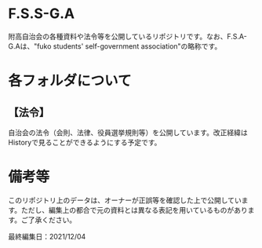 # F.S.S-G.A

附高自治会の各種資料や法令等を公開しているリポジトリです。なお、F.S.A-G.Aは、"fuko students' self-government association"の略称です。

# 各フォルダについて

## 【法令】

自治会の法令（会則、法律、役員選挙規則等）を公開しています。改正経緯はHistoryで見ることができるようにする予定です。

# 備考等

このリポジトリ上のデータは、オーナーが正誤等を確認した上で公開しています。ただし、編集上の都合で元の資料とは異なる表記を用いているものがあります。ご了承ください。

最終編集日：2021/12/04
